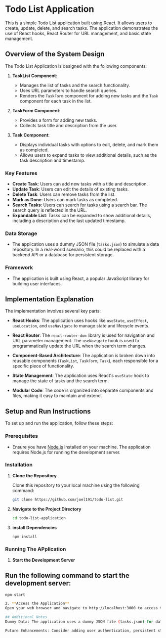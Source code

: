 # Todo List Application

This is a simple Todo List application built using React. It allows users to create, update, delete, and search tasks. The application demonstrates the use of React hooks, React Router for URL management, and basic state management.

## Overview of the System Design

The Todo List Application is designed with the following components:

1. **TaskList Component**: 
   - Manages the list of tasks and the search functionality.
   - Uses URL parameters to handle search queries.
   - Renders the `TaskForm` component for adding new tasks and the `Task` component for each task in the list.

2. **TaskForm Component**:
   - Provides a form for adding new tasks.
   - Collects task title and description from the user.

3. **Task Component**:
   - Displays individual tasks with options to edit, delete, and mark them as completed.
   - Allows users to expand tasks to view additional details, such as the task description and timestamp.

### Key Features

- **Create Task**: Users can add new tasks with a title and description.
- **Update Task**: Users can edit the details of existing tasks.
- **Delete Task**: Users can remove tasks from the list.
- **Mark as Done**: Users can mark tasks as completed.
- **Search Tasks**: Users can search for tasks using a search bar. The search query is reflected in the URL.
- **Expandable List**: Tasks can be expanded to show additional details, including a description and the last updated timestamp.

### Data Storage

- The application uses a dummy JSON file (`tasks.json`) to simulate a data repository. In a real-world scenario, this could be replaced with a backend API or a database for persistent storage.

### Framework

- The application is built using React, a popular JavaScript library for building user interfaces.

## Implementation Explanation

The implementation involves several key parts:

- **React Hooks**: The application uses hooks like `useState`, `useEffect`, `useLocation`, and `useNavigate` to manage state and lifecycle events.

- **React Router**: The `react-router-dom` library is used for navigation and URL parameter management. The `useNavigate` hook is used to programmatically update the URL when the search term changes.

- **Component-Based Architecture**: The application is broken down into reusable components (`TaskList`, `TaskForm`, `Task`), each responsible for a specific piece of functionality.

- **State Management**: The application uses React's `useState` hook to manage the state of tasks and the search term.

- **Modular Code**: The code is organized into separate components and files, making it easy to maintain and extend.

## Setup and Run Instructions

To set up and run the application, follow these steps:

### Prerequisites

- Ensure you have [Node.js](https://nodejs.org/) installed on your machine. The application requires Node.js for running the development server.

### Installation

1. **Clone the Repository**

   Clone this repository to your local machine using the following command:

   ```bash
   git clone https://github.com/joel191/todo-list.git

2. **Navigate to the Project Directory**
   ```bash
   cd todo-list-application

4. **install Dependencies**
   ```bash
   npm install

### Running The APplication 

1. **Start the Development Server**
## Run the following command to start the development server:
```bash
npm start

2. **Access the Application**
Open your web browser and navigate to http://localhost:3000 to access the Todo List application.

## Additional Notes
Dummy Data: The application uses a dummy JSON file (tasks.json) for data storage. You can modify this file to test with different task data.

Future Enhancements: Consider adding user authentication, persistent storage with a backend, and more advanced filtering and sorting options for tasks.

